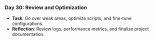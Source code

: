 
### Day 30: Review and Optimization
- **Task**: Go over weak areas, optimize scripts, and fine-tune configurations.
- **Reflection**: Review logs, performance metrics, and finalize project documentation.
